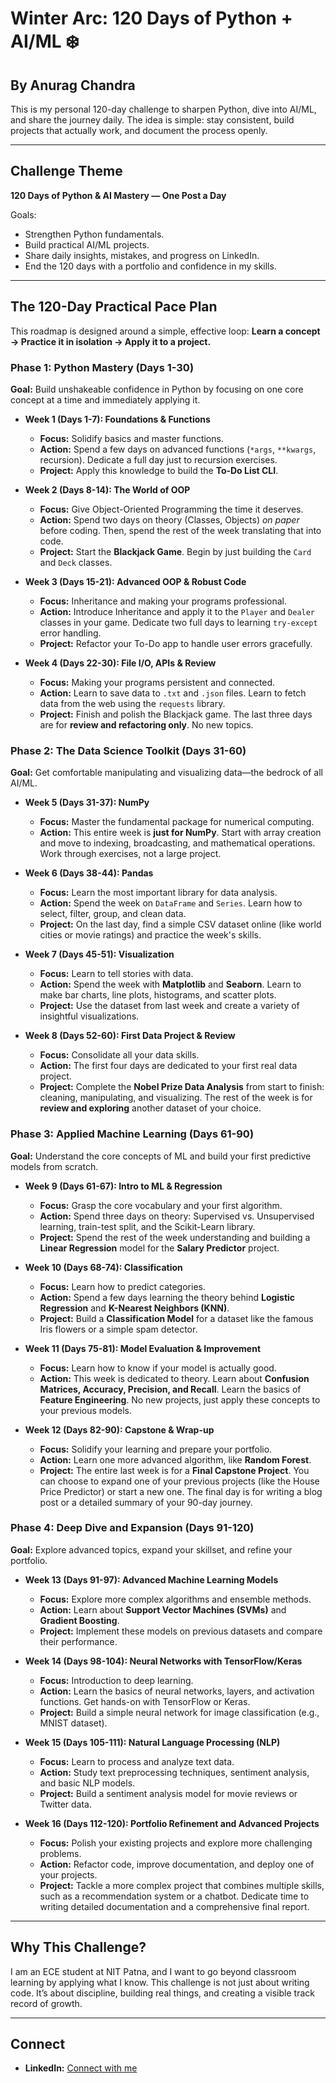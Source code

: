 # Winter Arc: 120 Days of Python + AI/ML ❄️

## By **Anurag Chandra**

This is my personal 120-day challenge to sharpen Python, dive into AI/ML, and share the journey daily.
The idea is simple: stay consistent, build projects that actually work, and document the process openly.

---

## Challenge Theme

**120 Days of Python & AI Mastery — One Post a Day**

Goals:

- Strengthen Python fundamentals.
- Build practical AI/ML projects.
- Share daily insights, mistakes, and progress on LinkedIn.
- End the 120 days with a portfolio and confidence in my skills.

---

## The 120-Day Practical Pace Plan

This roadmap is designed around a simple, effective loop: **Learn a concept -> Practice it in isolation -> Apply it to a project.**

### Phase 1: Python Mastery (Days 1-30)

**Goal:** Build unshakeable confidence in Python by focusing on one core concept at a time and immediately applying it.

- **Week 1 (Days 1-7): Foundations & Functions**

    - **Focus:** Solidify basics and master functions.
    * **Action:** Spend a few days on advanced functions (`*args`, `**kwargs`, recursion). Dedicate a full day just to recursion exercises.
    * **Project:** Apply this knowledge to build the **To-Do List CLI**.

- **Week 2 (Days 8-14): The World of OOP**
    * **Focus:** Give Object-Oriented Programming the time it deserves.
    * **Action:** Spend two days on theory (Classes, Objects) *on paper* before coding. Then, spend the rest of the week translating that into code.
    * **Project:** Start the **Blackjack Game**. Begin by just building the `Card` and `Deck` classes.

* **Week 3 (Days 15-21): Advanced OOP & Robust Code**
    * **Focus:** Inheritance and making your programs professional.
    * **Action:** Introduce Inheritance and apply it to the `Player` and `Dealer` classes in your game. Dedicate two full days to learning `try-except` error handling.
    * **Project:** Refactor your To-Do app to handle user errors gracefully.

* **Week 4 (Days 22-30): File I/O, APIs & Review**
    * **Focus:** Making your programs persistent and connected.
    * **Action:** Learn to save data to `.txt` and `.json` files. Learn to fetch data from the web using the `requests` library.
    * **Project:** Finish and polish the Blackjack game. The last three days are for **review and refactoring only**. No new topics.

### Phase 2: The Data Science Toolkit (Days 31-60)
**Goal:** Get comfortable manipulating and visualizing data—the bedrock of all AI/ML.

* **Week 5 (Days 31-37): NumPy**
    * **Focus:** Master the fundamental package for numerical computing.
    * **Action:** This entire week is **just for NumPy**. Start with array creation and move to indexing, broadcasting, and mathematical operations. Work through exercises, not a large project.

* **Week 6 (Days 38-44): Pandas**
    * **Focus:** Learn the most important library for data analysis.
    * **Action:** Spend the week on `DataFrame` and `Series`. Learn how to select, filter, group, and clean data.
    * **Project:** On the last day, find a simple CSV dataset online (like world cities or movie ratings) and practice the week's skills.

* **Week 7 (Days 45-51): Visualization**
    * **Focus:** Learn to tell stories with data.
    * **Action:** Spend the week with **Matplotlib** and **Seaborn**. Learn to make bar charts, line plots, histograms, and scatter plots.
    * **Project:** Use the dataset from last week and create a variety of insightful visualizations.

* **Week 8 (Days 52-60): First Data Project & Review**
    * **Focus:** Consolidate all your data skills.
    * **Action:** The first four days are dedicated to your first real data project.
    * **Project:** Complete the **Nobel Prize Data Analysis** from start to finish: cleaning, manipulating, and visualizing. The rest of the week is for **review and exploring** another dataset of your choice.

### Phase 3: Applied Machine Learning (Days 61-90)
**Goal:** Understand the core concepts of ML and build your first predictive models from scratch.

* **Week 9 (Days 61-67): Intro to ML & Regression**
    * **Focus:** Grasp the core vocabulary and your first algorithm.
    * **Action:** Spend three days on theory: Supervised vs. Unsupervised learning, train-test split, and the Scikit-Learn library.
    * **Project:** Spend the rest of the week understanding and building a **Linear Regression** model for the **Salary Predictor** project.

* **Week 10 (Days 68-74): Classification**
    * **Focus:** Learn how to predict categories.
    * **Action:** Spend a few days learning the theory behind **Logistic Regression** and **K-Nearest Neighbors (KNN)**.
    * **Project:** Build a **Classification Model** for a dataset like the famous Iris flowers or a simple spam detector.

* **Week 11 (Days 75-81): Model Evaluation & Improvement**
    * **Focus:** Learn how to know if your model is actually good.
    * **Action:** This week is dedicated to theory. Learn about **Confusion Matrices, Accuracy, Precision, and Recall**. Learn the basics of **Feature Engineering**. No new projects, just apply these concepts to your previous models.

* **Week 12 (Days 82-90): Capstone & Wrap-up**
    * **Focus:** Solidify your learning and prepare your portfolio.
    * **Action:** Learn one more advanced algorithm, like **Random Forest**.
    * **Project:** The entire last week is for a **Final Capstone Project**. You can choose to expand one of your previous projects (like the House Price Predictor) or start a new one. The final day is for writing a blog post or a detailed summary of your 90-day journey.

### Phase 4: Deep Dive and Expansion (Days 91-120)
**Goal:** Explore advanced topics, expand your skillset, and refine your portfolio.

* **Week 13 (Days 91-97): Advanced Machine Learning Models**
    * **Focus:** Explore more complex algorithms and ensemble methods.
    * **Action:** Learn about **Support Vector Machines (SVMs)** and **Gradient Boosting**.
    * **Project:** Implement these models on previous datasets and compare their performance.

* **Week 14 (Days 98-104): Neural Networks with TensorFlow/Keras**
    * **Focus:** Introduction to deep learning.
    * **Action:** Learn the basics of neural networks, layers, and activation functions. Get hands-on with TensorFlow or Keras.
    * **Project:** Build a simple neural network for image classification (e.g., MNIST dataset).

* **Week 15 (Days 105-111): Natural Language Processing (NLP)**
    * **Focus:** Learn to process and analyze text data.
    * **Action:** Study text preprocessing techniques, sentiment analysis, and basic NLP models.
    * **Project:** Build a sentiment analysis model for movie reviews or Twitter data.

* **Week 16 (Days 112-120): Portfolio Refinement and Advanced Projects**
    * **Focus:** Polish your existing projects and explore more challenging problems.
    * **Action:** Refactor code, improve documentation, and deploy one of your projects.
    * **Project:** Tackle a more complex project that combines multiple skills, such as a recommendation system or a chatbot. Dedicate time to writing detailed documentation and a comprehensive final report.

---

## Why This Challenge?
I am an ECE student at NIT Patna, and I want to go beyond classroom learning by applying what I know.
This challenge is not just about writing code. It’s about discipline, building real things, and creating a visible track record of growth.

---

## Connect
- **LinkedIn:** [Connect with me](https://www.linkedin.com/in/anurag-chandra-a4553a317/)